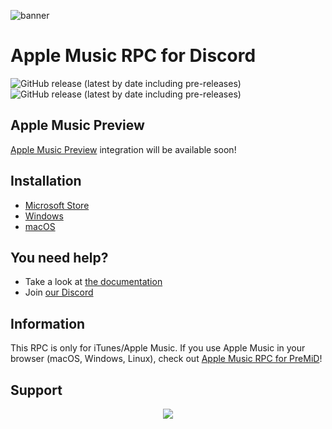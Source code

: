 ![banner](https://user-images.githubusercontent.com/53608074/201397177-1d08c4ed-d595-41ab-86cb-3e8bd1da46dd.png)
# Apple Music RPC for Discord

![GitHub release (latest by date including pre-releases)](https://img.shields.io/github/downloads-pre/zephraOSS/Apple-Music-RPC/total) ![GitHub release (latest by date including pre-releases)](https://img.shields.io/github/downloads/zephraOSS/Apple-Music-RPC/latest/total) 

## Apple Music Preview
[Apple Music Preview](https://apps.microsoft.com/store/detail/apple-music-preview/9PFHDD62MXS1) integration will be available soon!

## Installation
* [Microsoft Store](https://docs.amrpc.zephra.org/installation/windows/microsoft-store)
* [Windows](https://docs.amrpc.zephra.org/installation/windows)
* [macOS](https://docs.amrpc.zephra.org/installation/macos)

## You need help?
* Take a look at [the documentation](https://docs.amrpc.zephra.org)
* Join [our Discord](https://discord.gg/APDghNfJhQ)

## Information
This RPC is only for iTunes/Apple Music. If you use Apple Music in your browser (macOS, Windows, Linux), check out [Apple Music RPC for PreMiD](https://premid.app/store/presences/Apple%20Music)!

## Support
<div align="center">
  <a href="https://ko-fi.com/V7V57SSRM"><img src="https://ko-fi.com/img/githubbutton_sm.svg"/></a>
</div>
